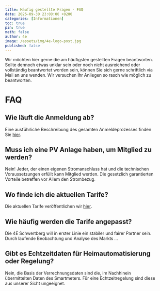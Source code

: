 ```yaml
---
title: Häufig gestellte Fragen - FAQ
date: 2025-09-30 23:00:00 +0200
categories: [Informationen]
toc: true
pin: true
math: false
author: 4e
image: /assets/img/4e-logo-post.jpg
published: false
---
```


Wir möchten hier gerne die am häufigsten gestellten Fragen beantworten.
Sollte dennoch etwas unklar sein oder noch nicht ausreichend oder vollständig beantwortet worden sein, können Sie sich gerne schriftlich via Mail an uns wenden. Wir versuchen Ihr Anliegen so rasch wie möglich zu beantworten.

# FAQ

## Wie läuft die Anmeldung ab?

Eine ausführliche Beschreibung des gesamten Anmeldeprozesses finden Sie [hier](/anmeldung).

## Muss ich eine PV Anlage haben, um Mitglied zu werden?

Nein! Jeder, der einen eigenen Stromanschluss hat und die technischen Voraussetzungen erfüllt kann Mitglied werden. Die gesetzlich garantierten Vorteile betreffen vor Allem den Strombezug.

## Wo finde ich die aktuellen Tarife?

Die aktuellen Tarife veröffentlichen wir [hier](/tarife).

## Wie häufig werden die Tarife angepasst?

Die 4E Schwertberg will in erster Linie ein stabiler und fairer Partner sein. Durch laufende Beobachtung und Analyse des Markts ...

## Gibt es Echtzeitdaten für Heimautomatisierung oder Regelung?

Nein, die Basis der Verrechnungsdaten sind die, im Nachhinein übermittelten Daten des Smartmeters. Für eine Echtzeitregelung sind diese aus unserer Sicht ungeeignet.
